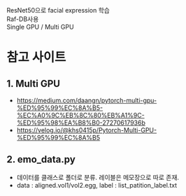 ResNet50으로 facial expression 학습  
Raf-DB사용  
Single GPU / Multi GPU  

# 참고 사이트
## 1. Multi GPU 
- https://medium.com/daangn/pytorch-multi-gpu-%ED%95%99%EC%8A%B5-%EC%A0%9C%EB%8C%80%EB%A1%9C-%ED%95%98%EA%B8%B0-27270617936b  
- https://velog.io/@khs0415p/Pytorch-Multi-GPU-%ED%95%99%EC%8A%B5  

## 2. emo_data.py  
- 데이터를 클래스로 폴더로 분류. 레이블은 메모장으로 따로 존재.  
- data : aligned.vol1/vol2.egg, label : list_patition_label.txt
